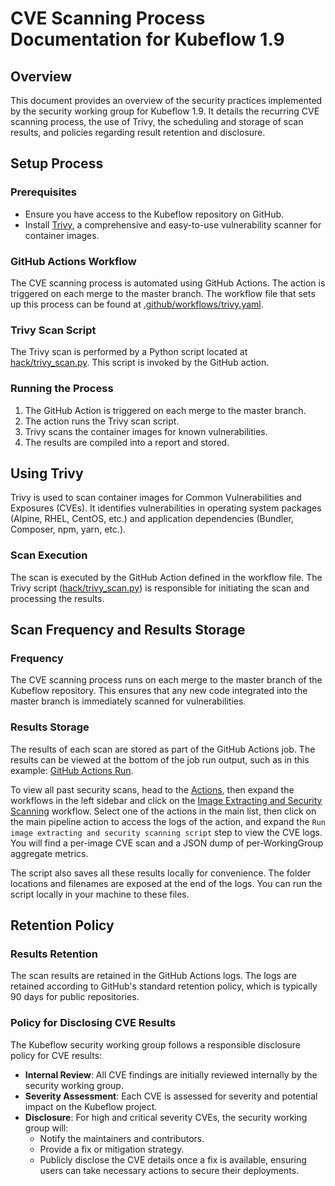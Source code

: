 
# CVE Scanning Process Documentation for Kubeflow 1.9

## Overview

This document provides an overview of the security practices implemented by the security working group for Kubeflow 1.9. It details the recurring CVE scanning process, the use of Trivy, the scheduling and storage of scan results, and policies regarding result retention and disclosure.

## Setup Process

### Prerequisites
- Ensure you have access to the Kubeflow repository on GitHub.
- Install [Trivy](https://github.com/aquasecurity/trivy), a comprehensive and easy-to-use vulnerability scanner for container images.

### GitHub Actions Workflow
The CVE scanning process is automated using GitHub Actions. The action is triggered on each merge to the master branch. The workflow file that sets up this process can be found at [.github/workflows/trivy.yaml](https://github.com/kubeflow/manifests/blob/master/.github/workflows/trivy.yaml).

### Trivy Scan Script
The Trivy scan is performed by a Python script located at [hack/trivy_scan.py](https://github.com/kubeflow/manifests/blob/master/hack/trivy_scan.py). This script is invoked by the GitHub action.

### Running the Process
1. The GitHub Action is triggered on each merge to the master branch.
2. The action runs the Trivy scan script.
3. Trivy scans the container images for known vulnerabilities.
4. The results are compiled into a report and stored.

## Using Trivy

Trivy is used to scan container images for Common Vulnerabilities and Exposures (CVEs). It identifies vulnerabilities in operating system packages (Alpine, RHEL, CentOS, etc.) and application dependencies (Bundler, Composer, npm, yarn, etc.).

### Scan Execution
The scan is executed by the GitHub Action defined in the workflow file. The Trivy script ([hack/trivy_scan.py](https://github.com/kubeflow/manifests/blob/master/hack/trivy_scan.py)) is responsible for initiating the scan and processing the results.

## Scan Frequency and Results Storage

### Frequency
The CVE scanning process runs on each merge to the master branch of the Kubeflow repository. This ensures that any new code integrated into the master branch is immediately scanned for vulnerabilities.

### Results Storage
The results of each scan are stored as part of the GitHub Actions job. The results can be viewed at the bottom of the job run output, such as in this example: [GitHub Actions Run](https://github.com/kubeflow/manifests/actions/runs/9744982451/job/26891834585).

To view all past security scans, head to the [Actions](https://github.com/kubeflow/manifests/actions), then expand the workflows in the left sidebar and click on the [Image Extracting and Security Scanning](https://github.com/kubeflow/manifests/actions/workflows/trivy.yaml) workflow. Select one of the actions in the main list, then click on the main pipeline action to access the logs of the action, and expand the `Run image extracting and security scanning script` step to view the CVE logs. You will find a per-image CVE scan and a JSON dump of per-WorkingGroup aggregate metrics.

The script also saves all these results locally for convenience. The folder locations and filenames are exposed at the end of the logs. You can run the script locally in your machine to these files.

## Retention Policy

### Results Retention
The scan results are retained in the GitHub Actions logs. The logs are retained according to GitHub's standard retention policy, which is typically 90 days for public repositories. 

### Policy for Disclosing CVE Results
The Kubeflow security working group follows a responsible disclosure policy for CVE results:

- **Internal Review**: All CVE findings are initially reviewed internally by the security working group.
- **Severity Assessment**: Each CVE is assessed for severity and potential impact on the Kubeflow project.
- **Disclosure**: For high and critical severity CVEs, the security working group will:
  - Notify the maintainers and contributors.
  - Provide a fix or mitigation strategy.
  - Publicly disclose the CVE details once a fix is available, ensuring users can take necessary actions to secure their deployments.
